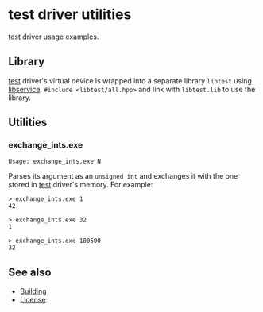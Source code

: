 # test driver utilities

[test] driver usage examples.

## Library

[test] driver's virtual device is wrapped into a separate library `libtest`
using [libservice].
`#include <libtest/all.hpp>` and link with `libtest.lib` to use the library.

## Utilities

### exchange_ints.exe

    Usage: exchange_ints.exe N

Parses its argument as an `unsigned int` and exchanges it with the one stored
in [test] driver's memory.
For example:

    > exchange_ints.exe 1
    42

    > exchange_ints.exe 32
    1

    > exchange_ints.exe 100500
    32

## See also

* [Building]
* [License]



[building]: ../README.md#building
[license]: ../../README.md#license
[test]: ../../src/test
[libservice]: ../libservice/README.md
